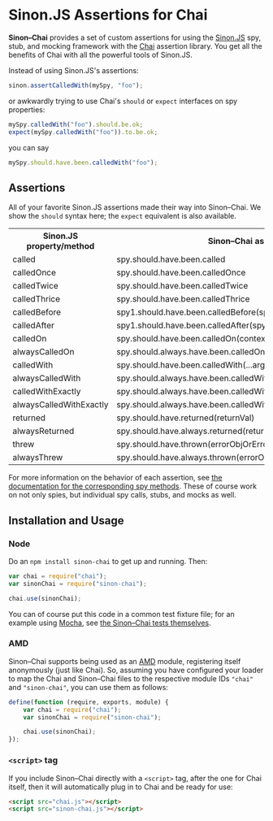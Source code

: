 Sinon.JS Assertions for Chai
============================

**Sinon–Chai** provides a set of custom assertions for using the [Sinon.JS][sinon] spy, stub, and mocking framework
with the [Chai][chai] assertion library. You get all the benefits of Chai with all the powerful tools of Sinon.JS.

Instead of using Sinon.JS's assertions:

```javascript
sinon.assertCalledWith(mySpy, "foo");
```

or awkwardly trying to use Chai's `should` or `expect` interfaces on spy properties:

```javascript
mySpy.calledWith("foo").should.be.ok;
expect(mySpy.calledWith("foo")).to.be.ok;
```

you can say

```javascript
mySpy.should.have.been.calledWith("foo");
```


## Assertions

All of your favorite Sinon.JS assertions made their way into Sinon–Chai. We show the `should` syntax here; the `expect`
equivalent is also available.

<table>
    <tr>
        <th>Sinon.JS property/method</th>
        <th>Sinon–Chai assertion</th>
    </tr>
    <tr>
        <td>called</td>
        <td>spy.should.have.been.called</td>
    </tr>
    <tr>
        <td>calledOnce</td>
        <td>spy.should.have.been.calledOnce</td>
    </tr>
    <tr>
        <td>calledTwice</td>
        <td>spy.should.have.been.calledTwice</td>
    </tr>
    <tr>
        <td>calledThrice</td>
        <td>spy.should.have.been.calledThrice</td>
    </tr>
    <tr>
        <td>calledBefore</td>
        <td>spy1.should.have.been.calledBefore(spy2)</td>
    </tr>
    <tr>
        <td>calledAfter</td>
        <td>spy1.should.have.been.calledAfter(spy2)</td>
    </tr>
    <tr>
        <td>calledOn</td>
        <td>spy.should.have.been.calledOn(context)</td>
    </tr>
    <tr>
        <td>alwaysCalledOn</td>
        <td>spy.should.always.have.been.calledOn(context)</td>
    </tr>
    <tr>
        <td>calledWith</td>
        <td>spy.should.have.been.calledWith(...args)</td>
    </tr>
    <tr>
        <td>alwaysCalledWith</td>
        <td>spy.should.always.have.been.calledWith(...args)</td>
    </tr>
    <tr>
        <td>calledWithExactly</td>
        <td>spy.should.always.have.been.calledWithExactly(...args)</td>
    </tr>
    <tr>
        <td>alwaysCalledWithExactly</td>
        <td>spy.should.always.have.been.calledWithExactly(...args)</td>
    </tr>
    <tr>
        <td>returned</td>
        <td>spy.should.have.returned(returnVal)</td>
    </tr>
    <tr>
        <td>alwaysReturned</td>
        <td>spy.should.have.always.returned(returnVal)</td>
    </tr>
    <tr>
        <td>threw</td>
        <td>spy.should.have.thrown(errorObjOrErrorTypeStringOrNothing)</td>
    </tr>
    <tr>
        <td>alwaysThrew</td>
        <td>spy.should.have.always.thrown(errorObjOrErrorTypeStringOrNothing)</td>
    </tr>
</table>

For more information on the behavior of each assertion, see
[the documentation for the corresponding spy methods][spymethods]. These of course work on not only spies, but
individual spy calls, stubs, and mocks as well.


## Installation and Usage

### Node

Do an `npm install sinon-chai` to get up and running. Then:

```javascript
var chai = require("chai");
var sinonChai = require("sinon-chai");

chai.use(sinonChai);
```

You can of course put this code in a common test fixture file; for an example using [Mocha][mocha], see
[the Sinon–Chai tests themselves][fixturedemo].

### AMD

Sinon–Chai supports being used as an [AMD][amd] module, registering itself anonymously (just like Chai). So, assuming
you have configured your loader to map the Chai and Sinon–Chai files to the respective module IDs `"chai"` and
`"sinon-chai"`, you can use them as follows:

```javascript
define(function (require, exports, module) {
    var chai = require("chai");
    var sinonChai = require("sinon-chai");

    chai.use(sinonChai);
});
```

### `<script>` tag

If you include Sinon–Chai directly with a `<script>` tag, after the one for Chai itself, then it will automatically plug
in to Chai and be ready for use:

```html
<script src="chai.js"></script>
<script src="sinon-chai.js"></script>
```


[sinon]: http://sinonjs.org/
[chai]: http://chaijs.com/
[mocha]: http://visionmedia.github.com/mocha/
[fixturedemo]: https://github.com/domenic/sinon-chai/tree/master/test/
[spymethods]: http://sinonjs.org/docs/#spies-api
[amd]: https://github.com/amdjs/amdjs-api/wiki/AMD
